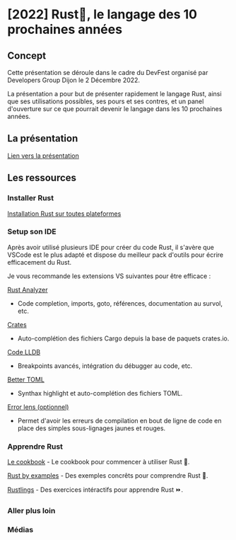 # [2022] Rust🦀, le langage des 10 prochaines années

## Concept

Cette présentation se déroule dans le cadre du DevFest organisé par Developers Group Dijon le 2 Décembre 2022.

La présentation a pour but de présenter rapidement le langage Rust, ainsi que ses utilisations possibles, ses pours et ses contres, et un panel d'ouverture sur ce que pourrait devenir le langage dans les 10 prochaines années.

## La présentation

[Lien vers la présentation]()

## Les ressources

### Installer Rust

[Installation Rust sur toutes plateformes](https://doc.rust-lang.org/book/ch01-01-installation.html)

### Setup son IDE

Après avoir utilisé plusieurs IDE pour créer du code Rust, il s'avère que VSCode est le plus adapté et dispose du meilleur pack d'outils pour écrire efficacement du Rust.

Je vous recommande les extensions VS suivantes pour être efficace :

[Rust Analyzer](https://marketplace.visualstudio.com/items?itemName=rust-lang.rust-analyzer)
 * Code completion, imports, goto, références, documentation au survol, etc.

[Crates](https://marketplace.visualstudio.com/items?itemName=serayuzgur.crates)
 * Auto-complétion des fichiers Cargo depuis la base de paquets crates.io.

[Code LLDB](https://marketplace.visualstudio.com/items?itemName=vadimcn.vscode-lldb)
 * Breakpoints avancés, intégration du débugger au code, etc.

[Better TOML](https://marketplace.visualstudio.com/items?itemName=bungcip.better-toml)
 * Synthax highlight et auto-complétion des fichiers TOML.

[Error lens (optionnel)](https://marketplace.visualstudio.com/items?itemName=usernamehw.errorlens)
 * Permet d'avoir les erreurs de compilation en bout de ligne de code en place des simples sous-lignages jaunes et rouges.

### Apprendre Rust

[Le cookbook](https://jimskapt.github.io/rust-book-fr/) - Le cookbook pour commencer à utiliser Rust 📙.

[Rust by examples](https://doc.rust-lang.org/rust-by-example/) - Des exemples concrêts pour comprendre Rust 🚀.

[Rustlings](https://github.com/rust-lang/rustlings) - Des exercices intéractifs pour apprendre Rust ⏩.

### Aller plus loin

### Médias
